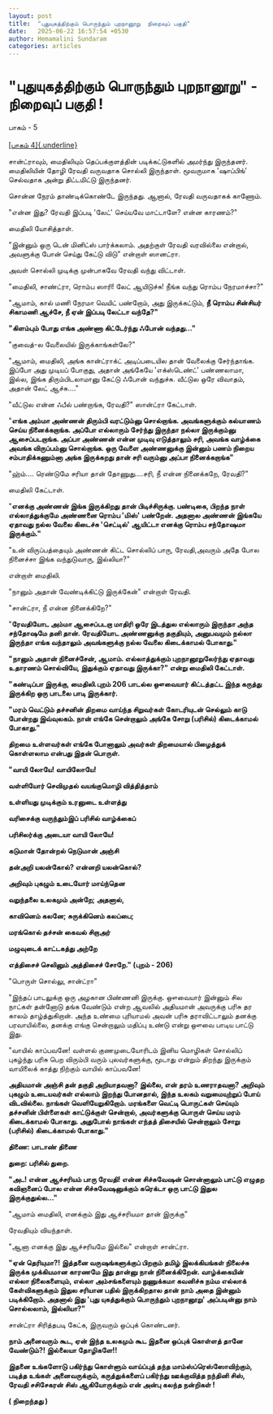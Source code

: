 ```yaml
---
layout: post
title:  "புதுயுகத்திற்கும் பொருந்தும் புறநானூறு  நிறைவுப் பகுதி"
date:   2025-06-22 16:57:54 +0530
author: Hemamalini Sundaram
categories: articles
---
```


#  \"புதுயுகத்திற்கும் பொருந்தும் புறநானூறு\" - நிறைவுப் பகுதி ! 

பாகம் - 5\
\
[[பாகம்
4]{.underline}](https://tamil.momspresso.com/parenting/aa71bb9e323d44a5b589be0617593389/article/putuyukttirrkum-poruntum-purrnaannnuurru-paakm-4-xkeyqzapze19?utm_source=AD_Whatsapp_Share&utm_medium=Share_Android)

சான்ட்ராவும், மைதிலியும் தெப்பக்குளத்தின் படிக்கட்டுகளில் அமர்ந்து இருந்தனர். மைதிலியின்
தோழி ரேவதி வருவதாக சொல்லி இருந்தாள். மூவருமாக \'ஷாப்பிங்\' செல்வதாக அன்று
திட்டமிட்டு இருந்தனர்.

சொன்ன நேரம் தாண்டிக்கொண்டே இருந்தது. ஆனால், ரேவதி வருவதாகக் காணோம்.

\"என்ன இது? ரேவதி இப்படி \'லேட்\' செய்யவே மாட்டாளே? என்ன காரணம்?\"

மைதிலி யோசித்தாள்.

\"இன்னும் ஒரு டென் மினிட்ஸ் பார்க்கலாம். அதற்குள் ரேவதி வரவில்லை என்றால், அவளுக்கு போன்
செய்து கேட்டு விடு\" என்றாள் ஸானட்ரா.

அவள் சொல்லி முடிக்கு முன்பாகவே ரேவதி வந்து விட்டாள்.

\"மைதிலி, சாண்ட்ரா, ரொம்ப ஸாரி! லேட் ஆயிடுச்சு! நீங்க வந்து ரொம்ப நேரமாச்சா?\"

\"ஆமாம், கால் மணி நேரமா வெயிட் பண்றோம், அது இருக்கட்டும், **நீ ரொம்ப சின்சியர்
சிகாமணி ஆச்சே, நீ ஏன் இப்படி லேட்டா வந்தே?\"**

**\"கிளம்பும் போது எங்க அண்ணா கிட்டேர்ந்து ஃபோன் வந்தது\...\"**

\"குவைத்-ல வேலையில் இருக்காங்கள்லே?\"

\"ஆமாம், மைதிலி, அங்க கான்ட்ராக்ட் அடிப்படையில தான் வேலைக்கு சேர்ந்தாங்க. இப்போ அது
முடியப் போகுது, அதான் அங்கேயே \'எக்ஸ்டெண்ட்\' பண்ணலாமா, இல்ல, இங்க திரும்பிடலாமானு
கேட்டு ஃபோன் வந்துச்சு. வீட்டுல ஒரே விவாதம், அதான் லேட் ஆச்சு\....\"

\"வீட்டுல என்ன ஃபீல் பண்றாங்க, ரேவதி?\" ஸான்ட்ரா கேட்டாள்.

\"**எங்க அம்மா அண்ணன் திரும்பி வரட்டும்னு சொல்றாங்க. அவங்களுக்கும் கல்யாணம் செய்ய
நினைக்கறாங்க. அப்போ எல்லாரும் சேர்ந்து இருந்தா நல்லா இருக்கும்னு ஆசைப்படறாங்க. அப்பா
அண்ணன் என்ன முடிவு எடுத்தாலும் சரி, அவங்க வாழ்க்கை அவங்க விருப்பம்னு சொல்றாங்க. ஒரு
வேளை அண்ணனுக்கு இன்னும் பணம் நிறைய சம்பாதிக்கணும்னா அங்க இருக்கறது தான் சரி வரும்னு
அப்பா நினைக்கறாங்க\"**

\"ஹ்ம்\.... ரெண்டுமே சரியா தான் தோணுது\....சரி, நீ என்ன நினைக்கறே, ரேவதி?\"

மைதிலி கேட்டாள்.

\"**எனக்கு அண்ணன் இங்க இருக்கிறது தான் பிடிச்சிருக்கு. பண்டிகை, பிறந்த நாள்
எல்லாத்துக்குமே அண்ணனை ரொம்ப \'மிஸ்\' பண்றேன். அதனால அண்ணன் இங்கயே ஏதாவது நல்ல வேலை
கிடைச்சு \'செட்டில்\' ஆயிட்டா எனக்கு ரொம்ப சந்தோஷமா இருக்கும்.\"**

\"உன் விருப்பத்தையும் அண்ணன் கிட்ட சொல்லிப் பாரு, ரேவதி,அவரும் அதே போல நினைச்சா இங்க
வந்துடுவாரு, இல்லியா?\"

என்றாள் மைதிலி.

\"நானும் அதான் வேண்டிக்கிட்டு இருக்கேன்\" என்றாள் ரேவதி.

\"சான்ட்ரா, நீ என்ன நினைக்கிறே?\"

\"**ரேவதியோட அம்மா ஆசைப்படறா மாதிரி ஒரே இடத்துல எல்லாரும் இருந்தா அந்த சந்தோஷமே
தனி தான். ரேவதியோட அண்ணனுக்கு தகுதியும், அனுபவமும் நல்லா இருந்தா எங்க வந்தாலும்
அவங்களுக்கு நல்ல வேலை கிடைக்காமல் போகாது.\"**

**\"நானும் அதான் நினைச்சேன், ஆமாம். எல்லாத்துக்கும் புறநானூறுலேர்ந்து ஏதாவது உதாரணம்
சொல்வியே, இதுக்கும் ஏதாவது இருக்கா?\" என்று மைதிலி கேட்டாள்.**

**\"கண்டிப்பா இருக்கு, மைதிலி.புறம் 206 பாடல்ல ஔவையார் கிட்டத்தட்ட இந்த கருத்து
இருக்கிற ஒரு பாடலை பாடி இருக்கார்.**

**\"மரம் வெட்டும் தச்சனின் திறமை வாய்ந்த சிறுவர்கள் கோடரியுடன் செல்லும் காடு போன்றது
இவ்வுலகம். நான் எங்கே சென்றாலும் அங்கே சோறு (பரிசில்) கிடைக்காமல் போகாது.\"**

**திறமை உள்ளவர்கள் எங்கே போனாலும் அவர்கள் திறமையால் பிழைத்துக் கொள்ளலாம என்பது இதன்
பொருள்.**

**\"வாயி லோயே! வாயிலோயே!**

**வள்ளியோர் செவிமுதல் வயங்குமொழி வித்தித்தாம்**

**உள்ளியது முடிக்கும் உரனுடை உள்ளத்து**

**வரிசைக்கு வருந்தும்இப் பரிசில் வாழ்க்கைப்**

**பரிசிலர்க்கு அடையா வாயி லோயே!**

**கடுமான் தோன்றல் நெடுமான் அஞ்சி**

**தன்அறி யலன்கோல்? என்னறி யலன்கொல்?**

**அறிவும் புகழும் உடையோர் மாய்ந்தென**

**வறுந்தலை உலகமும் அன்றே; அதனால்,**

**காவினெம் கலனே; சுருக்கினெம் கலப்பை;**

**மரங்கொல் தச்சன் கைவல் சிறாஅர்**

**மழுவுடைக் காட்டகத்து அற்றே**

**எத்திசைச் செலினும் அத்திசைச் சோறே.\" (புறம் - 206)**

\"பொருள் சொல்லு, சான்ட்ரா\"

\"இந்தப் பாடலுக்கு ஒரு அழகான பிண்ணனி இருக்கு. ஔவையார் இன்னும் சில நாட்கள் தன்னோடு
தங்க வேண்டும் என்ற ஆவலில் அதியமான் அவருக்கு பரிசு தர காலம் தாழ்த்துகிறான். அந்த உண்மை
புரியாமல் அவன் பரிசு தராவிட்டாலும் தனக்கு பரவாயில்லை, தனக்கு எங்கு சென்றாலும்
மதிப்பு உண்டு என்று ஔவை பாடிய பாட்டு இது.

\"வாயில் காப்பவனே! வள்ளல் குணமுடையோரிடம் இனிய மொழிகள் சொல்லிப் புகழ்ந்து பரிசு பெற
விரும்பி வரும் புலவர்களுக்கு, மூடாது என்றும் திறந்து இருக்கும் வாயிலைக் காத்து
நிற்கும் வாயில் காப்பவனே!

**அதியமான் அஞ்சி தன் தகுதி அறியாதவனா? இல்லை, என் தரம் உணராதவனா? அறிவும் புகழும்
உடையவர்கள் எல்லாம் இறந்து போனதால், இந்த உலகம் வறுமையுற்றுப் போய் விடவில்லை. நாங்கள்
வெளியேறுகிறோம். மரங்களை வெட்டி பொருட்கள் செய்யும் தச்சனின் பிள்ளைகள் காட்டுக்குள்
சென்றால், அவர்களுக்கு பொருள் செய்ய மரம் கிடைக்காமல் போகாது. அதுபோல் நாங்கள் எந்தத்
திசையில் சென்றாலும் சோறு (பரிசில்) கிடைக்காமல் போகாது.\"**

**திணை: பாடாண் திணை**

**துறை: பரிசில் துறை.**

**\"அட! என்ன ஆச்சரியம் பாரு ரேவதி! என்ன சிச்சுவேஷன் சொன்னாலும் பாட்டு எழுதற
கவிஞனைப் போல என்ன சிச்சுவேஷனுக்கும் கரெக்டா ஒரு பாட்டு இதுல இருக்குதுல்ல\...\"**

\"ஆமாம் மைதிலி, எனக்கும் இது ஆச்சரியமா தான் இருக்கு\"

ரேவதியும் வியந்தாள்.

\"ஆனா எனக்கு இது ஆச்சரியமே இல்லை\" என்றாள் சான்ட்ரா.

**\"ஏன் தெரியுமா?! இத்தனை வருஷங்களுக்குப் பிறகும் தமிழ் இலக்கியங்கள் நிலைச்சு இருக்க
முக்கியமான காரணமே இது தான்னு நான் நினைக்கிறேன். வாழ்க்கையின் எல்லா நிலைகளையும்,
எல்லா அம்சங்களையும் நுணுக்கமா கவனிச்சு நம்ம எல்லாக் கேள்விகளுக்கும் இதுல சரியான பதில்
இருக்கிறதால தான் நாம் அதை இன்னும் படிக்கிறோம். அதனால் இது \'புது யுகத்துக்கும்
பொருந்தும் புறநானூறு\' அப்படின்னு நாம் சொல்லலாம், இல்லியா?\"**

சான்ட்ரா சிரித்தபடி கேட்க, இருவரும் ஒப்புக் கொண்டனர்.

**நாம் அனைவரும் கூட, ஏன் இந்த உலகமும் கூட இதனை ஒப்புக் கொள்ளத் தானே வேண்டும்?!
இல்லையா தோழிகளே!!**

**இதனை உங்களோடு பகிர்ந்து கொள்ளும் வாய்ப்புத் தந்த மாம்ஸ்ப்ரெஸ்ஸோவிற்கும், படித்த உங்கள்
அனைவருக்கும், கருத்துக்களைப் பகிர்ந்து ஊக்குவித்த நந்தினி சிஸ், ரேவதி சசிசேகரன் சிஸ்
ஆகியோருக்கும் என் அன்பு கலந்த நன்றிகள் !**

**( நிறைந்தது )**
